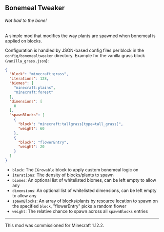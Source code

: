 ## Bonemeal Tweaker

###### Not bad to the bone!

A simple mod that modifies the way plants are spawned when bonemeal is applied on blocks.

Configuration is handled by JSON-based config files per block in the `config/bonemealtweaker` directory. Example for the vanilla grass block (`vanilla_grass.json`):

```json
{
  "block": "minecraft:grass",
  "iterations": 128,
  "biomes": [
    "minecraft:plains",
    "minecraft:forest"
  ],
  "dimensions": [
    0
  ],
  "spawnBlocks": [
    {
      "block": "minecraft:tallgrass[type=tall_grass]",
      "weight": 60
    },
    {
      "block": "flowerEntry",
      "weight": 20
    }
  ]
}
```

- `block`: The `IGrowable` block to apply custom bonemeal logic on
- `iterations`: The density of blocks/plants to spawn
- `biomes`: An optional list of whitelisted biomes, can be left empty to allow any
- `dimensions`: An optional list of whitelisted dimensions, can be left empty to allow any
- `spawnBlocks`: An array of blocks/plants by resource location to spawn on the specified `block`, "flowerEntry" picks a random flower
- `weight`: The relative chance to spawn across all `spawnBlocks` entries

---

This mod was commissioned for Minecraft 1.12.2.